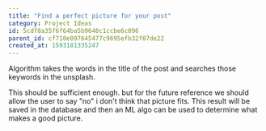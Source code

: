 ```yaml
---
title: "Find a perfect picture for your post"
category: Project Ideas
id: 5cdf8a35f6f64ba5b9648c1ccbe6c096
parent_id: cf710e097645477c9695efb32f07de22
created_at: 1593181335247
---
```


Algorithm takes the words in the title of the post and searches those keywords in the unsplash.

This should be sufficient enough. but for the future reference we should allow the user to say "no" i don't think that picture fits. This result will be saved in the database and then an ML algo can be used to determine what makes a good picture.
    